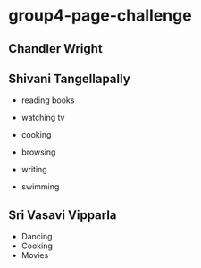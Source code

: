 # group4-page-challenge


## Chandler Wright 






## Shivani Tangellapally 


* reading books

* watching tv

* cooking

* browsing

* writing

* swimming







## Sri Vasavi Vipparla

* Dancing
* Cooking
* Movies
